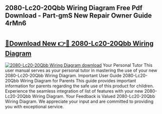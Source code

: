 ## 2080-Lc20-20Qbb Wiring Diagram Free Pdf Download - Part-gmS New Repair Owner Guide 4rMn6

# <h2><a href="http://dflq7u.blite.top/?on=2080-Lc20-20Qbb+Wiring+Diagram">🔗Download New 👉🔴 2080-Lc20-20Qbb Wiring Diagram</a></h2>

[![2080-Lc20-20Qbb Wiring Diagram download](https://i.imgur.com/lujVjoI.png)](http://dflq7u.blite.top/?on=2080-Lc20-20Qbb+Wiring+Diagram)
Your Personal Tutor This user manual serves as your personal tutor in mastering the use of your new 2080-Lc20-20Qbb Wiring Diagram. Important User Guide 2080-Lc20-20Qbb Wiring Diagram for Parents This guide provides important information for parents regarding the safe use of this product for children. Experience the seamless integration of list of features with your new 2080-Lc20-20Qbb Wiring Diagram. Your Feedback is Valued 2080-Lc20-20Qbb Wiring Diagram. We appreciate your input and are committed to providing you with exceptional service.
